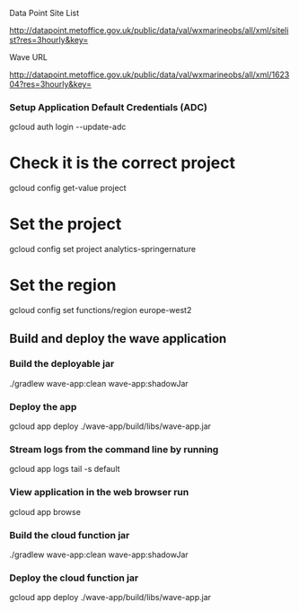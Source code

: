 Data Point Site List

http://datapoint.metoffice.gov.uk/public/data/val/wxmarineobs/all/xml/sitelist?res=3hourly&key=<metofficekey>

Wave URL

http://datapoint.metoffice.gov.uk/public/data/val/wxmarineobs/all/xml/162304?res=3hourly&key=<metofficekey>

### Setup Application Default Credentials (ADC)
gcloud auth login --update-adc

# Check it is the correct project
gcloud config get-value project

# Set the project
gcloud config set project analytics-springernature


# Set the region
gcloud config set functions/region europe-west2

## Build and deploy the wave application

### Build the deployable jar
./gradlew wave-app:clean wave-app:shadowJar

### Deploy the app
gcloud app deploy ./wave-app/build/libs/wave-app.jar

### Stream logs from the command line by running
gcloud app logs tail -s default

### View application in the web browser run
gcloud app browse

### Build the cloud function jar
./gradlew wave-app:clean wave-app:shadowJar

### Deploy the cloud function jar
gcloud app deploy ./wave-app/build/libs/wave-app.jar


